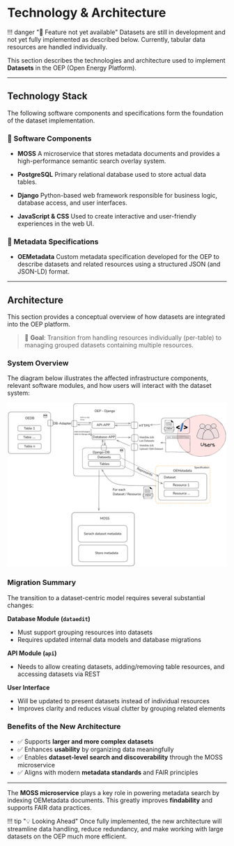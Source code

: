 <!--
SPDX-FileCopyrightText: 2025 jh-RLI <jonas.huber@rl-institut.de>

SPDX-License-Identifier: CC0-1.0
-->

# Technology & Architecture

!!! danger "🚧 Feature not yet available"
    Datasets are still in development and not yet fully implemented as described below.
    Currently, tabular data resources are handled individually.

This section describes the technologies and architecture used to implement **Datasets** in the OEP (Open Energy Platform).

---

## Technology Stack

The following software components and specifications form the foundation of the dataset implementation.

### 🧰 Software Components

- **MOSS**
  A microservice that stores metadata documents and provides a high-performance semantic search overlay system.

- **PostgreSQL**
  Primary relational database used to store actual data tables.

- **Django**
  Python-based web framework responsible for business logic, database access, and user interfaces.

- **JavaScript & CSS**
  Used to create interactive and user-friendly experiences in the web UI.

### 📐 Metadata Specifications

- **OEMetadata**
  Custom metadata specification developed for the OEP to describe datasets and related resources using a structured JSON (and JSON-LD) format.

---

## Architecture

This section provides a conceptual overview of how datasets are integrated into the OEP platform.

> 📌 **Goal**: Transition from handling resources individually (per-table) to managing grouped datasets containing multiple resources.

### System Overview

The diagram below illustrates the affected infrastructure components, relevant software modules, and how users will interact with the dataset system:

![OEP-Datasets](../../../img/OEP-Datasets-System-2023-06-15-1708.png)

### Migration Summary

The transition to a dataset-centric model requires several substantial changes:

**Database Module (`dataedit`)**

- Must support grouping resources into datasets
- Requires updated internal data models and database migrations

**API Module (`api`)**

- Needs to allow creating datasets, adding/removing table resources, and accessing datasets via REST

**User Interface**

- Will be updated to present datasets instead of individual resources
- Improves clarity and reduces visual clutter by grouping related elements

### Benefits of the New Architecture

- ✅ Supports **larger and more complex datasets**
- ✅ Enhances **usability** by organizing data meaningfully
- ✅ Enables **dataset-level search and discoverability** through the MOSS microservice
- ✅ Aligns with modern **metadata standards** and FAIR principles

---

The **MOSS microservice** plays a key role in powering metadata search by indexing OEMetadata documents. This greatly improves **findability** and supports FAIR data practices.

!!! tip "💡 Looking Ahead"
    Once fully implemented, the new architecture will streamline data handling, reduce redundancy, and make working with large datasets on the OEP much more efficient.
